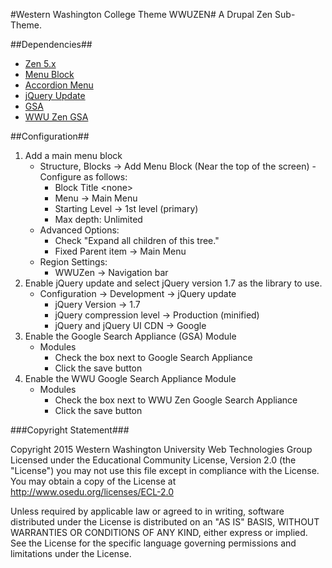 #Western Washington College Theme WWUZEN#
A Drupal Zen Sub-Theme.

##Dependencies##
  * [Zen 5.x](http://drupal.org/project/zen)
  * [Menu Block](http://drupal.org/project/menu_block)
  * [Accordion Menu](http://drupal.org/project/accordion_menu)
  * [jQuery Update](http://drupal.org/project/jquery_update)
  * [GSA](https://drupal.org/project/google_appliance)
  * [WWU Zen GSA](https://bitbucket.org/wwuweb/wwu-google-search-appliance)

##Configuration##
1. Add a main menu block
    - Structure, Blocks -> Add Menu Block (Near the top of the screen) - Configure as follows:
        - Block Title &lt;none&gt;
        - Menu -> Main Menu
        - Starting Level -> 1st level (primary)
        - Max depth: Unlimited
    - Advanced Options:
        - Check "Expand all children of this tree."
        - Fixed Parent item -> Main Menu
    - Region Settings:
        - WWUZen -> Navigation bar
2. Enable jQuery update and select jQuery version 1.7 as the library to use.
    - Configuration -> Development -> jQuery update
        - jQuery Version -> 1.7
        - jQuery compression level -> Production (minified)
        - jQuery and jQuery UI CDN -> Google
3. Enable the Google Search Appliance (GSA) Module
    - Modules
        - Check the box next to Google Search Appliance
        - Click the save button
4. Enable the WWU Google Search Appliance Module
    - Modules
        - Check the box next to WWU Zen Google Search Appliance
        - Click the save button


###Copyright Statement###

Copyright 2015 Western Washington University Web Technologies Group Licensed under the Educational Community License, Version 2.0 (the "License") you may not use this file except in compliance with the License. You may obtain a copy of the License at http://www.osedu.org/licenses/ECL-2.0

Unless required by applicable law or agreed to in writing, software distributed under the License is distributed on an "AS IS" BASIS, WITHOUT WARRANTIES OR CONDITIONS OF ANY KIND, either express
or implied. See the License for the specific language governing permissions and limitations under the License.
